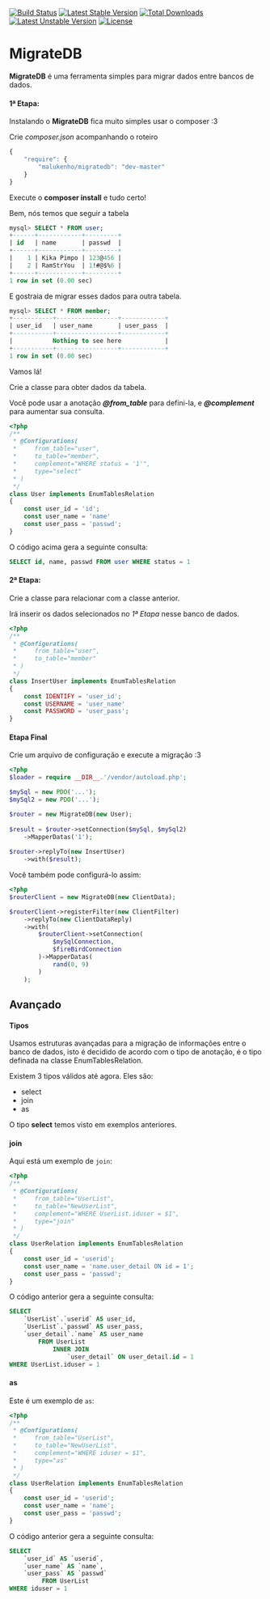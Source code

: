 [![Build Status](https://travis-ci.org/malukenho/MigrateDB.png?branch=master)](https://travis-ci.org/malukenho/MigrateDB) [![Latest Stable Version](https://poser.pugx.org/malukenho/migratedb/v/stable.png)](https://packagist.org/packages/malukenho/migratedb) [![Total Downloads](https://poser.pugx.org/malukenho/migratedb/downloads.png)](https://packagist.org/packages/malukenho/migratedb) [![Latest Unstable Version](https://poser.pugx.org/malukenho/migratedb/v/unstable.png)](https://packagist.org/packages/malukenho/migratedb) [![License](https://poser.pugx.org/malukenho/migratedb/license.png)](https://packagist.org/packages/malukenho/migratedb)
# MigrateDB




**MigrateDB** é uma ferramenta simples para migrar dados entre bancos de dados.

#### 1ª Etapa:

Instalando o  **MigrateDB** fica muito simples usar o composer :3

Crie *composer.json* acompanhando o roteiro

```javascript
{
    "require": {
        "malukenho/migratedb": "dev-master"
    }
}
```
Execute o  **composer install** e tudo certo!

Bem, nós temos que seguir a tabela

```sql
mysql> SELECT * FROM user;
+------+------------+---------+
| id   | name       | passwd  |
+------+------------+---------+
|    1 | Kika Pimpo | 123@456 |
|    2 | RamStrYou  | 1!#@$%6 |
+------+------------+---------+
1 row in set (0.00 sec)
```
E gostraia de migrar esses dados para outra tabela.

```sql
mysql> SELECT * FROM member;
+-----------+-----------------+------------+
| user_id   | user_name       | user_pass  |
+-----------+-----------------+------------+
|           Nothing to see here            |
+-----------+-----------------+------------+
1 row in set (0.00 sec)
```
Vamos lá!

Crie a classe para obter dados da tabela. 

Você pode usar a anotação ***@from_table*** para defini-la, e ***@complement*** para aumentar sua consulta.

```php
<?php
/**
 * @Configurations(
 *     from_table="user",
 *     to_table="member",
 *     complement="WHERE status = '1'",
 *     type="select"
 * )
 */
class User implements EnumTablesRelation
{
	const user_id = 'id';
	const user_name = 'name'
	const user_pass = 'passwd';
}
```

O código acima gera a seguinte consulta:

```sql
SELECT id, name, passwd FROM user WHERE status = 1
```

#### 2ª Etapa:

Crie a classe para relacionar com a classe anterior.

Irá inserir os dados selecionados no *1ª Etapa* nesse banco de dados.

```php
<?php
/**
 * @Configurations(
 *     from_table="user",
 *     to_table="member"
 * )
 */
class InsertUser implements EnumTablesRelation
{
	const IDENTIFY = 'user_id';
	const USERNAME = 'user_name'
	const PASSWORD = 'user_pass';
}
```
#### Etapa Final

Crie um arquivo de configuração e execute a migração :3

```php
<?php
$loader = require __DIR__.'/vendor/autoload.php';

$mySql = new PDO('...');
$mySql2 = new PDO('...');

$router = new MigrateDB(new User);
 
$result = $router->setConnection($mySql, $mySql2)
    ->MapperDatas('1');
 
$router->replyTo(new InsertUser)
    ->with($result);
```
Você também pode configurá-lo assim:

```php
<?php
$routerClient = new MigrateDB(new ClientData);

$routerClient->registerFilter(new ClientFilter)
    ->replyTo(new ClientDataReply)
    ->with(
        $routerClient->setConnection(
            $mySqlConnection, 
            $fireBirdConnection
        )->MapperDatas(
            rand(0, 9)
        )
    );
```


## Avançado

#### Tipos

Usamos estruturas avançadas para a migração de informações entre o banco de dados, isto é decidido de acordo com o tipo de anotação, é o tipo definada na classe EnumTablesRelation. 

Existem 3 tipos válidos até agora. Eles são:

- select
- join
- as

O tipo **select** temos visto em exemplos anteriores.

#### join

Aqui está um exemplo de `join`:

```php
<?php
/**
 * @Configurations(
 *     from_table="UserList",
 *     to_table="NewUserList",
 *     complement="WHERE UserList.iduser = $1",
 *     type="join"
 * )
 */
class UserRelation implements EnumTablesRelation
{
	const user_id = 'userid';
	const user_name = 'name.user_detail ON id = 1';
	const user_pass = 'passwd';
}
```

O código anterior gera a seguinte consulta:

```sql
SELECT 
    `UserList`.`userid` AS user_id, 
    `UserList`.`passwd` AS user_pass, 
    `user_detail`.`name` AS user_name 
        FROM UserList 
            INNER JOIN 
                `user_detail` ON user_detail.id = 1 
WHERE UserList.iduser = 1
```

#### as

Este é um exemplo de `as`:

```php
<?php
/**
 * @Configurations(
 *     from_table="UserList",
 *     to_table="NewUserList",
 *     complement="WHERE iduser = $1",
 *     type="as"
 * )
 */
class UserRelation implements EnumTablesRelation
{
	const user_id = 'userid';
	const user_name = 'name';
	const user_pass = 'passwd';
}
```

O código anterior gera a seguinte consulta:

```sql
SELECT 
    `user_id` AS `userid`, 
    `user_name` AS `name`, 
    `user_pass` AS `passwd` 
         FROM UserList 
WHERE iduser = 1
```
